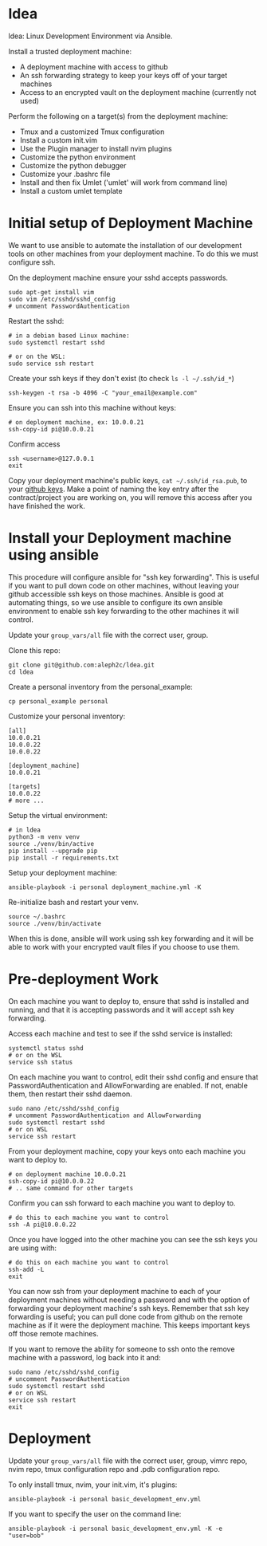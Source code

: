 # ldea

ldea: Linux Development Environment via Ansible.

Install a trusted deployment machine:

  * A deployment machine with access to github
  * An ssh forwarding strategy to keep your keys off of your target machines
  * Access to an encrypted vault on the deployment machine (currently not used)

Perform the following on a target(s) from the deployment machine:

  * Tmux and a customized Tmux configuration
  * Install a custom init.vim
  * Use the Plugin manager to install nvim plugins
  * Customize the python environment
  * Customize the python debugger
  * Customize your .bashrc file
  * Install and then fix Umlet ('umlet' will work from command line)
  * Install a custom umlet template

# Initial setup of Deployment Machine

We want to use ansible to automate the installation of our development tools
on other machines from your deployment machine.  To do this we must configure
ssh.

On the deployment machine ensure your sshd accepts passwords.
```
sudo apt-get install vim
sudo vim /etc/sshd/sshd_config
# uncomment PasswordAuthentication
```

Restart the sshd:
```
# in a debian based Linux machine:
sudo systemctl restart sshd

# or on the WSL:
sudo service ssh restart
```

Create your ssh keys if they don't exist (to check ``ls -l ~/.ssh/id_*``)
```
ssh-keygen -t rsa -b 4096 -C "your_email@example.com"
```

Ensure you can ssh into this machine without keys:
```
# on deployment machine, ex: 10.0.0.21
ssh-copy-id pi@10.0.0.21
```

Confirm access
```
ssh <username>@127.0.0.1
exit
```

Copy your deployment machine's public keys,  ``cat ~/.ssh/id_rsa.pub``, to your
[github keys](https://github.com/settings/keys).  Make a point of naming the key
entry after the contract/project you are working on, you will remove this access
after you have finished the work.

# Install your Deployment machine using ansible

This procedure will configure ansible for "ssh key forwarding".  This is useful
if you want to pull down code on other machines, without leaving your github
accessible ssh keys on those machines.  Ansible is good at automating things, so
we use ansible to configure its own ansible environment to enable ssh key
forwarding to the other machines it will control.

Update your ``group_vars/all`` file with the correct user, group.

Clone this repo:
```
git clone git@github.com:aleph2c/ldea.git
cd ldea
```

Create a personal inventory from the personal_example:
```
cp personal_example personal
```

Customize your personal inventory:
```
[all]
10.0.0.21
10.0.0.22
10.0.0.22

[deployment_machine]
10.0.0.21

[targets]
10.0.0.22
# more ...
```

Setup the virtual environment:
```
# in ldea
python3 -m venv venv
source ./venv/bin/active
pip install --upgrade pip
pip install -r requirements.txt
```

Setup your deployment machine:
```
ansible-playbook -i personal deployment_machine.yml -K
```

Re-initialize bash and restart your venv.
```
source ~/.bashrc
source ./venv/bin/activate
```

When this is done, ansible will work using ssh key forwarding and it will be
able to work with your encrypted vault files if you choose to use them.

# Pre-deployment Work

On each machine you want to deploy to, ensure that sshd is installed and
running, and that it is accepting passwords and it will accept ssh key forwarding.

Access each machine and test to see if the sshd service is installed:
```
systemctl status sshd
# or on the WSL
service ssh status
```

On each machine you want to control, edit their sshd config and ensure that
PasswordAuthentication and AllowForwarding are enabled.  If not, enable them,
then restart their sshd daemon.

```
sudo nano /etc/sshd/sshd_config
# uncomment PasswordAuthentication and AllowForwarding
sudo systemctl restart sshd
# or on WSL
service ssh restart
```

From your deployment machine, copy your keys onto each machine you want to
deploy to.

```
# on deployment machine 10.0.0.21
ssh-copy-id pi@10.0.0.22
# .. same command for other targets

```

Confirm you can ssh forward to each machine you want to deploy to.

```
# do this to each machine you want to control
ssh -A pi@10.0.0.22
```

Once you have logged into the other machine you can see the ssh keys you are using with:

```
# do this on each machine you want to control
ssh-add -L
exit
```

You can now ssh from your deployment machine to each of your deployment machines
without needing a password and with the option of forwarding your deployment
machine's ssh keys.  Remember that ssh key forwarding is useful; you can pull
done code from github on the remote machine as if it were the deployment
machine.  This keeps important keys off those remote machines.

If you want to remove the ability for someone to ssh onto the remove machine
with a password, log back into it and:

```
sudo nano /etc/sshd/sshd_config
# uncomment PasswordAuthentication
sudo systemctl restart sshd
# or on WSL
service ssh restart
exit
```

# Deployment

Update your ``group_vars/all`` file with the correct user, group, vimrc repo,
nvim repo, tmux configuration repo and .pdb configuration repo.

To only install tmux, nvim, your init.vim, it's plugins:

```
ansible-playbook -i personal basic_development_env.yml
```

If you want to specify the user on the command line:

```
ansible-playbook -i personal basic_development_env.yml -K -e "user=bob"
```
